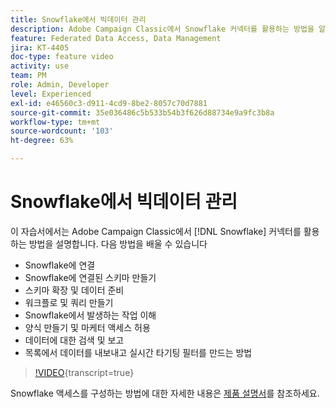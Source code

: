 ```yaml
---
title: Snowflake에서 빅데이터 관리
description: Adobe Campaign Classic에서 Snowflake 커넥터를 활용하는 방법을 알아봅니다
feature: Federated Data Access, Data Management
jira: KT-4405
doc-type: feature video
activity: use
team: PM
role: Admin, Developer
level: Experienced
exl-id: e46560c3-d911-4cd9-8be2-8057c70d7881
source-git-commit: 35e036486c5b533b54b3f626d88734e9a9fc3b8a
workflow-type: tm+mt
source-wordcount: '103'
ht-degree: 63%

---
```


# Snowflake에서 빅데이터 관리

이 자습서에서는 Adobe Campaign Classic에서 [!DNL Snowflake] 커넥터를 활용하는 방법을 설명합니다.
다음 방법을 배울 수 있습니다

* Snowflake에 연결
* Snowflake에 연결된 스키마 만들기
* 스키마 확장 및 데이터 준비
* 워크플로 및 쿼리 만들기
* Snowflake에서 발생하는 작업 이해
* 양식 만들기 및 마케터 액세스 허용
* 데이터에 대한 검색 및 보고
* 목록에서 데이터를 내보내고 실시간 타기팅 필터를 만드는 방법

>[!VIDEO](https://video.tv.adobe.com/v/31588?quality=12&learn=on){transcript=true}

Snowflake 액세스를 구성하는 방법에 대한 자세한 내용은 [제품 설명서](https://experienceleague.adobe.com/docs/campaign-classic/using/installing-campaign-classic/accessing-external-database/configure-fda/config-databases/configure-fda-snowflake.html?lang=en#installing-campaign-classic)를 참조하세요.

